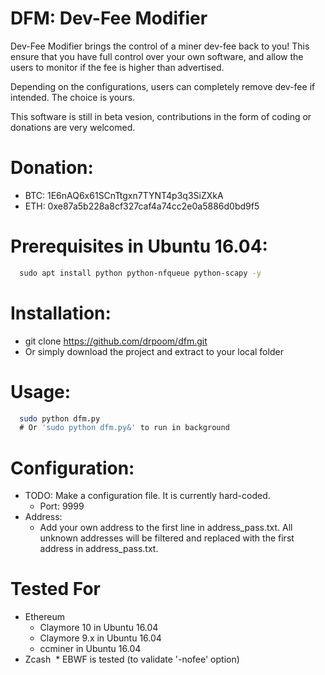 # DFM: Dev-Fee Modifier
Dev-Fee Modifier brings the control of a miner dev-fee back to you! This ensure that you have full control over your own software, and allow the users to monitor if the fee is higher than advertised.

Depending on the configurations, users can completely remove dev-fee if intended. The choice is yours.

This software is still in beta vesion, contributions in the form of coding or donations are very welcomed.


# Donation:
* BTC: 1E6nAQ6x61SCnTtgxn7TYNT4p3q3SiZXkA
* ETH: 0xe87a5b228a8cf327caf4a74cc2e0a5886d0bd9f5

# Prerequisites in Ubuntu 16.04:
```bash
  sudo apt install python python-nfqueue python-scapy -y
```

# Installation:
* git clone https://github.com/drpoom/dfm.git
* Or simply download the project and extract to your local folder

# Usage:
```bash
  sudo python dfm.py
  # Or 'sudo python dfm.py&' to run in background 
```

# Configuration:
* TODO: Make a configuration file. It is currently hard-coded.
  * Port: 9999
* Address:
  * Add your own address to the first line in address_pass.txt. All unknown addresses will be filtered and replaced with the first address in address_pass.txt.
  

# Tested For
* Ethereum
  * Claymore 10 in Ubuntu 16.04
  * Claymore 9.x in Ubuntu 16.04
  * ccminer in Ubuntu 16.04
* Zcash
  * EBWF is tested (to validate '-nofee' option)
